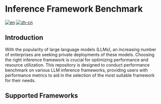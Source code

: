 # Inference Framework Benchmark

[![en](https://img.shields.io/badge/lang-en-green.svg)](https://github.com/ZJUICI/inference-framework-benchmark/blob/main/README.md)
[![zh-cn](https://img.shields.io/badge/lang-zh--cn-green.svg)](https://github.com/ZJUICI/inference-framework-benchmark/blob/main/README.zh-cn.md)

## Introduction

With the popularity of large language models (LLMs), an increasing number of enterprises are seeking private deployments of these models. Choosing the right inference framework is crucial for optimizing performance and resource utilization. This repository is designed to conduct performance benchmark on various LLM inference frameworks, providing users with performance metrics to aid in the selection of the most suitable framework for their needs.

## Supported Frameworks
